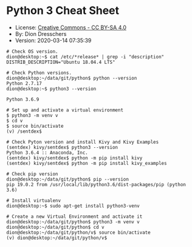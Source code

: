 
# Python 3 Cheat Sheet

* License:  [Creative Commons - CC BY-SA 4.0](https://creativecommons.org/licenses/by-sa/4.0/)
* By: Dion Dresschers
* Version: 2020-03-14 07:35:39

```
# Check OS version.
dion@desktop:~$ cat /etc/*release* | grep -i "description"
DISTRIB_DESCRIPTION="Ubuntu 18.04.4 LTS"
```

```
# Check Python versions.
dion@desktop:~/data/git/python$ python --version
Python 2.7.17
dion@desktop:~$ python3 --version

Python 3.6.9
```

```
# Set up and activate a virtual environment
$ python3 -m venv v
$ cd v
$ source bin/activate
(v) /sentdex$ 
```

```
# Check Pyton version and install Kivy and Kivy Examples
(sentdex) kivy/sentdex$ python3 --version
Python 3.6.4 :: Anaconda, Inc.
(sentdex) kivy/sentdex$ python -m pip install kivy
(sentdex) kivy/sentdex$ python -m pip install kivy_examples
```

```
# Check pip version
dion@desktop:~/data/git/python$ pip --version
pip 19.0.2 from /usr/local/lib/python3.6/dist-packages/pip (python 3.6)
```

```
# Install virtualenv
dion@desktop:~$ sudo apt-get install python3-venv
```

```
# Create a new Virtual Environment and activate it
dion@desktop:~/data/git/python$ python3 -m venv v
dion@desktop:~/data/git/python$ cd v
dion@desktop:~/data/git/python/v$ source bin/activate
(v) dion@desktop:~/data/git/python/v$ 
```




